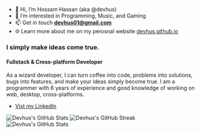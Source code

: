 - 👋 Hi, I’m Hossam Hassan (aka @devhus)
- 👀 I’m interested in Programming, Music, and Gaming
- 📫 Get in touch **devhus01@gmail.com**
- 🌐 Learn more about me on my perosnal website [devhus.github.io](https://devhus.github.io/)

### I simply make ideas come true.
#### Fullstack & Cross-platform Developer

As a wizard developer, I can turn coffee into code, problems into solutions, bugs into features, and make your ideas simply become true. I am a programmer with 6 years of experience and good knowledge of working on web, desktop, cross-platforms.

* [Vist my LinkedIn](https://www.linkedin.com/in/devhus/)

![Devhus's GitHub Stats](https://github-readme-stats.vercel.app/api?username=devhus&show_icons=true&theme=material-palenight) ![Devhus's GitHub Streak](https://github-readme-streak-stats.herokuapp.com/?user=devhus&theme=material-palenight)
![Devhus's GitHub Stats](https://github-readme-stats.vercel.app/api/top-langs?username=devhus&show_icons=true&locale=en&layout=compact&theme=material-palenight)





